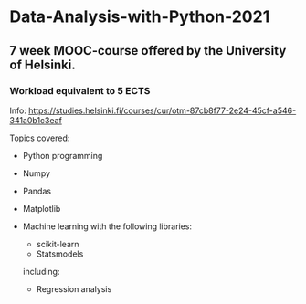 # Data-Analysis-with-Python-2021

## 7 week MOOC-course offered by the University of Helsinki. 
### Workload equivalent to 5 ECTS 
Info: https://studies.helsinki.fi/courses/cur/otm-87cb8f77-2e24-45cf-a546-341a0b1c3eaf

Topics covered:
- Python programming
- Numpy
- Pandas
- Matplotlib
- Machine learning with the following libraries:
  * scikit-learn
  * Statsmodels 
  
  including:
  * Regression analysis
